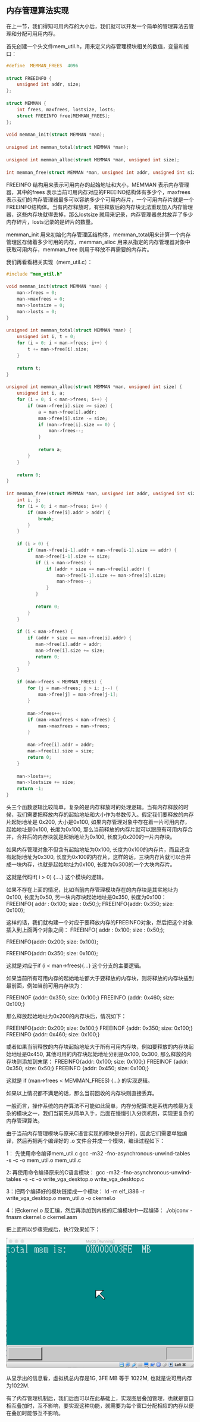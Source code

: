 ## 内存管理算法实现

在上一节，我们得知可用内存的大小后，我们就可以开发一个简单的管理算法去管理和分配可用用内存。

首先创建一个头文件mem_util.h，用来定义内存管理模块相关的数值，变量和接口：

```c
#define  MEMMAN_FREES  4096

struct FREEINFO {
    unsigned int addr, size;
};

struct MEMMAN {
    int frees, maxfrees, lostsize, losts;
    struct FREEINFO free[MEMMAN_FREES];
};

void memman_init(struct MEMMAN *man);

unsigned int memman_total(struct MEMMAN *man);

unsigned int memman_alloc(struct MEMMAN *man, unsigned int size);

int memman_free(struct MEMMAN *man, unsigned int addr, unsigned int size);


```

FREEINFO 结构用来表示可用内存的起始地址和大小，MEMMAN 表示内存管理器，其中的frees 表示当前可用内存对应的FREEINO结构体有多少个，maxfrees 表示我们的内存管理器最多可以容纳多少个可用内存片，一个可用内存片就是一个FREEINFO结构体。当有内存释放时，有些释放后的内存块无法重现加入内存管理器，这些内存块就得丢掉，那么lostsize 就用来记录，内存管理器总共放弃了多少内存碎片，losts记录的是碎片的数量。

memman_init 用来初始化内存管理区结构体，memman_total用来计算一个内存管理区存储着多少可用的内存，memman_alloc 用来从指定的内存管理器对象中获取可用内存，memman_free 则用于释放不再需要的内存片。

我们再看看相关实现（mem_util.c）：

```c
#include "mem_util.h"

void memman_init(struct MEMMAN *man) {
    man->frees = 0;
    man->maxfrees = 0;
    man->lostsize = 0;
    man->losts = 0;
}

unsigned int memman_total(struct MEMMAN *man) {
    unsigned int i, t = 0;
    for (i = 0; i < man->frees; i++) {
        t += man->free[i].size;
    }

    return t;
}

unsigned int memman_alloc(struct MEMMAN *man, unsigned int size) {
    unsigned int i, a;
    for (i = 0; i < man->frees; i++) {
        if (man->free[i].size >= size) {
            a = man->free[i].addr;
            man->free[i].size -= size;
            if (man->free[i].size == 0) {
                man->frees--;
            }

            return a;
        }
    }

    return 0;
}

int memman_free(struct MEMMAN *man, unsigned int addr, unsigned int size) {
    int i, j;
    for (i = 0; i < man->frees; i++) {
        if (man->free[i].addr > addr) {
            break;
        }
    }

    if (i > 0) {
        if (man->free[i-1].addr + man->free[i-1].size == addr) {
           man->free[i-1].size += size;
           if (i < man->frees) {
               if (addr + size == man->free[i].addr) {
                   man->free[i-1].size += man->free[i].size;
                   man->frees--;
               }
           }

           return 0;
        }
    }

    if (i < man->frees) {
        if (addr + size == man->free[i].addr) {
           man->free[i].addr = addr;
           man->free[i].size += size;
           return 0;
        }
    }

    if (man->frees < MEMMAN_FREES) {
        for (j = man->frees; j > i; j--) {
            man->free[j] = man->free[j-1];
        }

        man->frees++;
        if (man->maxfrees < man->frees) {
            man->maxfrees = man->frees;
        }

        man->free[i].addr = addr;
        man->free[i].size = size;
        return 0;
    }

    man->losts++;
    man->lostsize += size;
    return -1;
}

```

头三个函数逻辑比较简单，复杂的是内存释放时的处理逻辑。当有内存释放的时候，我们需要把释放内存的起始地址和大小作为参数传入。假定我们要释放的内存片起始地址是 0x200, 大小是0x100, 如果内存管理对象中存在着一片可用内存，起始地址是0x100, 长度为0x100, 那么当前释放的内存片就可以跟原有可用内存合并，合并后的内存块就是起始地址为0x100, 长度为0x200的一片内存块。

如果内存管理对象不但含有起始地址为0x100, 长度为0x100的内存片，而且还含有起始地址为0x300, 长度为0x100的内存片，这样的话，三块内存片就可以合并成一块内存，也就是起始地址为0x100, 长度为0x300的一个大块内存片。

这就是代码if( i > 0) {….} 这个模块的逻辑。

如果不存在上面的情况，比如当前内存管理模块存在的内存块是其实地址为0x100, 长度为0x50, 另一块内存块起始地址是0x350, 长度为0x100：
FREEINFO{ addr : 0x100; size : 0x50;};
FREEINFO{addr: 0x350; size: 0x100};

这样的话，我们就构建一个对应于要释放内存的FREEINFO对象，然后把这个对象插入到上面两个对象之间：
FREEINFO{ addr : 0x100; size : 0x50;};

FREEINFO{addr: 0x200; size: 0x100};

FREEINFO{addr: 0x350; size: 0x100};

这就是对应于if (i < man->frees){…} 这个分支的主要逻辑。

如果当前所有可用内存的起始地址都大于要释放的内存块，则将释放的内存块插到最前面，例如当前可用内存块为：

FREEINOF {addr: 0x350; size: 0x100;}
FREEINFO {addr: 0x460; size: 0x100;}

那么释放起始地址为0x200的内存块后，情况如下：

FREEINFO{addr: 0x200; size: 0x100;}
FREEINOF {addr: 0x350; size: 0x100;}
FREEINFO {addr: 0x460; size: 0x100;}

或者如果当前释放的内存块起始地址大于所有可用内存块，例如要释放的内存块起始地址是0x450, 其他可用的内存块起始地址分别是0x100, 0x300, 那么释放的内存块则添加到末尾：
FREEINFO{addr: 0x100; size: 0x100;}
FREEINOF {addr: 0x350; size: 0x50;}
FREEINFO {addr: 0x450; size: 0x100;}

这就是 if (man->frees < MEMMAN_FREES) {…} 的实现逻辑。

如果以上情况都不满足的话，那么当前回收的内存块则直接丢弃。

一般而言，操作系统的内存算法不可能如此简单，内存分配算法是系统内核最为复杂的模块之一，我们当前先从简单入手，后面在慢慢引入分页机制，实现更复杂的内存管理算法。

由于当前内存管理模块与原来C语言实现的模块是分开的，因此它们需要单独编译，然后再把两个编译好的 .o 文件合并成一个模块，编译过程如下：

1： 先使用命令编译mem_util.c
gcc -m32 -fno-asynchronous-unwind-tables -s -c -o mem_util.o mem_util.c

2: 再使用命令编译原来的C语言模块：
gcc -m32 -fno-asynchronous-unwind-tables -s -c -o write_vga_desktop.o write_vga_desktop.c

3：把两个编译好的模块链接成一个模块：
ld -m elf_i386 -r write_vga_desktop.o mem_util.o -o ckernel.o

4：把ckernel.o 反汇编，然后再添加到内核的汇编模块中一起编译：
./objconv -fnasm ckernel.o ckernel.asm

把上面所以步骤完成后，执行效果如下：



<img src="img/20161103210208253.png" style="zoom:50%;" />



从显示出的信息看，虚拟机总内存是1G, 3FE MB 等于 1022M, 也就是说可用内存为1022M.

有了内存管理机制后，我们后面可以在此基础上，实现图层叠加管理，也就是窗口相互叠加时，互不影响，要实现这种功能，就需要为每个窗口分配相应的内存以便在叠加时能够互不影响。
